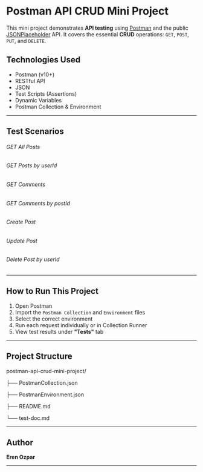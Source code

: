 # Postman API CRUD Mini Project

This mini project demonstrates **API testing** using [Postman](https://www.postman.com/) and the public [JSONPlaceholder](https://jsonplaceholder.typicode.com/) API. It covers the essential **CRUD** operations: `GET`, `POST`, `PUT`, and `DELETE`.

## Technologies Used

- Postman (v10+)
- RESTful API
- JSON
- Test Scripts (Assertions)
- Dynamic Variables
- Postman Collection & Environment

---

## Test Scenarios
###### GET All Posts
###### GET Posts by userId
###### GET Comments
###### GET Comments by postId
###### Create Post
###### Update Post
###### Delete Post by userId

---

##  How to Run This Project

1. Open Postman
2. Import the `Postman Collection` and `Environment` files
3. Select the correct environment
4. Run each request individually or in Collection Runner
5. View test results under **"Tests"** tab

---

## Project Structure

postman-api-crud-mini-project/

├── PostmanCollection.json

├── PostmanEnvironment.json

├── README.md

└── test-doc.md

---

## Author

**Eren Ozpar**  

---
